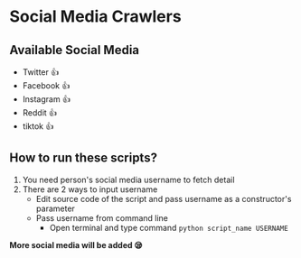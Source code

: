 # Social Media Crawlers

## Available Social Media
- Twitter :+1:
- Facebook :+1:
- Instagram :+1:
- Reddit :+1:   
- tiktok :+1:


## How to run these scripts?
1. You need person's social media username to fetch detail
1. There are 2 ways to input username
    - Edit source code of the script and pass username as a constructor's parameter
    - Pass username from command line
        - Open terminal and type command ```python script_name USERNAME```

**More social media will be added :sleepy:**
